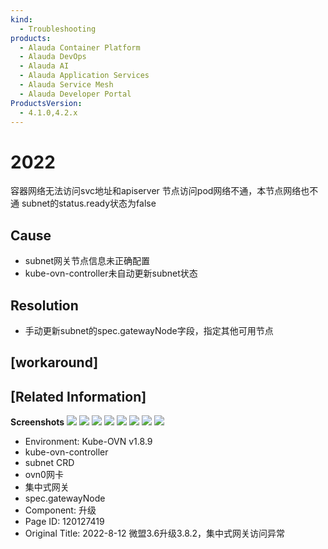 ```yaml
---
kind:
  - Troubleshooting
products:
  - Alauda Container Platform
  - Alauda DevOps
  - Alauda AI
  - Alauda Application Services
  - Alauda Service Mesh
  - Alauda Developer Portal
ProductsVersion:
  - 4.1.0,4.2.x
---
```

<!-- A type of document that involves encountering a fault, diagnosing it, performing root cause analysis, and providing solutions. -->

# 2022

容器网络无法访问svc地址和apiserver 节点访问pod网络不通，本节点网络也不通 subnet的status.ready状态为false

## Cause
- subnet网关节点信息未正确配置
- kube-ovn-controller未自动更新subnet状态

## Resolution
- 手动更新subnet的spec.gatewayNode字段，指定其他可用节点

## [workaround]

## [Related Information]
**Screenshots**
![](assets/2022-8-12-wei-meng-3-6sheng-ji-3-8-2-ji-zhong-shi-wang-guan-fang-wen-yi-chang/image2022-8-12_21-15-42.png)
![](assets/2022-8-12-wei-meng-3-6sheng-ji-3-8-2-ji-zhong-shi-wang-guan-fang-wen-yi-chang/image2022-8-12_18-22-23.png)
![](assets/2022-8-12-wei-meng-3-6sheng-ji-3-8-2-ji-zhong-shi-wang-guan-fang-wen-yi-chang/image2022-8-12_18-22-34.png)
![](assets/2022-8-12-wei-meng-3-6sheng-ji-3-8-2-ji-zhong-shi-wang-guan-fang-wen-yi-chang/image2022-8-12_21-17-8.png)
![](assets/2022-8-12-wei-meng-3-6sheng-ji-3-8-2-ji-zhong-shi-wang-guan-fang-wen-yi-chang/image2022-8-12_21-22-46.png)
![](assets/2022-8-12-wei-meng-3-6sheng-ji-3-8-2-ji-zhong-shi-wang-guan-fang-wen-yi-chang/image2022-8-12_21-22-35.png)
![](assets/2022-8-12-wei-meng-3-6sheng-ji-3-8-2-ji-zhong-shi-wang-guan-fang-wen-yi-chang/image2022-8-12_21-29-5.png)
![](assets/2022-8-12-wei-meng-3-6sheng-ji-3-8-2-ji-zhong-shi-wang-guan-fang-wen-yi-chang/image2022-8-12_21-30-34.png)
- Environment: Kube-OVN v1.8.9
- kube-ovn-controller
- subnet CRD
- ovn0网卡
- 集中式网关
- spec.gatewayNode
- Component: 升级
- Page ID: 120127419
- Original Title: 2022-8-12 微盟3.6升级3.8.2，集中式网关访问异常
